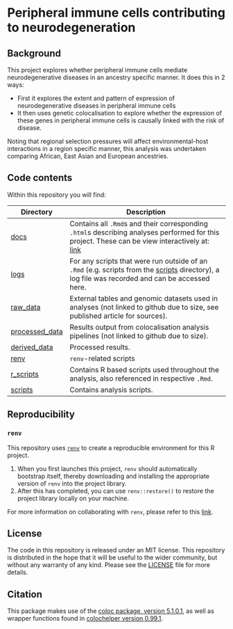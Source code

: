 
<!-- README.md is generated from README.Rmd. Please edit that file -->
<!-- badges: start -->
<!-- badges: end -->

# Peripheral immune cells contributing to neurodegeneration

## Background

<!-- Add a description of your project. -->

This project explores whether peripheral immune cells mediate
neurodegenerative diseases in an ancestry specific manner. It does this
in 2 ways:

- First it explores the extent and pattern of expression of
  neurodegenerative diseases in peripheral immune cells
- It then uses genetic colocalisation to explore whether the expression
  of these genes in peripheral immune cells is causally linked with the
  risk of disease.

Noting that regional selection pressures will affect environmental-host
interactions in a region specific manner, this analysis was undertaken
comparing African, East Asian and European ancestries.

## Code contents

Within this repository you will find:

| Directory                        | Description                                                                                                                                                |
|----------------------------------|------------------------------------------------------------------------------------------------------------------------------------------------------------|
| [docs](docs)                     | Contains all `.Rmd`s and their corresponding `.html`s describing analyses performed for this project. These can be view interactively at: [link](#TODO)    |
| [logs](logs)                     | For any scripts that were run outside of an `.Rmd` (e.g. scripts from the [scripts](scripts) directory), a log file was recorded and can be accessed here. |
| [raw_data](raw_data)             | External tables and genomic datasets used in analyses (not linked to github due to size, see published article for sources).                               |
| [processed_data](processed_data) | Results output from colocalisation analysis pipelines (not linked to github due to size).                                                                  |
| [derived_data](derived_data)     | Processed results.                                                                                                                                         |
| [renv](renv)                     | `renv`-related scripts                                                                                                                                     |
| [r_scripts](r_scripts)           | Contains R based scripts used throughout the analysis, also referenced in respective `.Rmd`.                                                               |
| [scripts](scripts)               | Contains analysis scripts.                                                                                                                                 |

## Reproducibility

<!-- Modify selection below depending on how package dependencies have been managed. -->

### `renv`

<!-- Consider using renv for reproducibility. Delete this section if you will not be doing this. -->

This repository uses [`renv`](https://rstudio.github.io/renv/index.html)
to create a reproducible environment for this R project.

1.  When you first launches this project, `renv` should automatically
    bootstrap itself, thereby downloading and installing the appropriate
    version of `renv` into the project library.
2.  After this has completed, you can use `renv::restore()` to restore
    the project library locally on your machine.

For more information on collaborating with `renv`, please refer to this
[link](https://rstudio.github.io/renv/articles/collaborating.html).

## License

<!-- For analyses, an MIT license can be added to the project using usethis::use_mit_license(). -->
<!-- If you don't end up using an MIT license, edit below. -->

The code in this repository is released under an MIT license. This
repository is distributed in the hope that it will be useful to the
wider community, but without any warranty of any kind. Please see the
[LICENSE](LICENSE) file for more details.

## Citation

<!-- Add any necessary software citations -->

This package makes use of the [coloc package, version
5.1.0.1](https://cran.r-project.org/package=coloc), as well as wrapper
functions found in [colochelper version
0.99.1](http://dx.doi.org/10.5281/zenodo.5011869).
